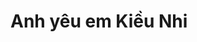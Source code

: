 <!DOCTYPE html>
<html>
<head>
	<title>Anh yêu em Kiều Nhi</title>
</head>
<body>
	<h1>Anh yêu em Kiều Nhi</h1>
</body>
</html>
